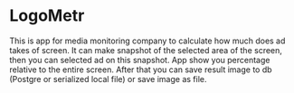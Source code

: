 # LogoMetr
This is app for media monitoring company to calculate how much does ad takes of screen.
It can make snapshot of the selected area of the screen, then you can selected ad on this snapshot. App show you percentage 
relative to the entire screen. After that you can save result image to db (Postgre or serialized local file) or save image as file.
